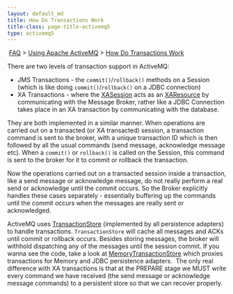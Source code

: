 ```yaml
---
layout: default_md
title: How Do Transactions Work 
title-class: page-title-activemq5
type: activemq5
---
```


 [FAQ](faq) > [Using Apache ActiveMQ](using-apache-activemq) > [How Do Transactions Work](how-do-transactions-work)


There are two levels of transaction support in ActiveMQ:

*   JMS Transactions - the `commit()`/`rollback()` methods on a Session (which is like doing `commit()`/`rollback()` on a JDBC connection)
*   XA Transactions - where the [XASession](http://activemq.apache.org/maven/apidocs/src-html/org/apache/activemq/ActiveMQXASession.html) acts as an [XAResource](http://java.sun.com/j2ee/1.4/docs/api/javax/transaction/xa/XAReDevelopers/source) by communicating with the Message Broker, rather like a JDBC Connection takes place in an XA transaction by communicating with the database.

They are both implemented in a similar manner. When operations are carried out on a transacted (or XA transacted) session, a transaction command is sent to the broker, with a unique transaction ID which is then followed by all the usual commands (send message, acknowledge message etc). When a `commit()` or `rollback()` is called on the Session, this command is sent to the broker for it to commit or rollback the transaction.

Now the operations carried out on a transacted session inside a transaction, like a send message or acknowledge message, do not really perform a real send or acknowledge until the commit occurs. So the Broker explicitly handles these cases separately - essentially buffering up the commands until the commit occurs when the messages are really sent or acknowledged.

ActiveMQ uses [TransactionStore](http://activemq.apache.org/maven/apidocs/src-html/org/apache/activemq/store/TransactionStore.html) (implemented by all persistence adapters) to handle transactions. `TransactionStore` will cache all messages and ACKs until commit or rollback occurs. Besides storing messages, the broker will withhold dispatching any of the messages until the session commit. If you wanna see the code, take a look at [MemoryTransactionStore](http://activemq.apache.org/maven/apidocs/src-html/org/apache/activemq/store/memory/MemoryTransactionStore.html) which proxies transactions for Memory and JDBC persistence adapters.  The only real difference with XA transactions is that at the PREPARE stage we MUST write every command we have received (the send message or acknowledge message commands) to a persistent store so that we can recover properly.

